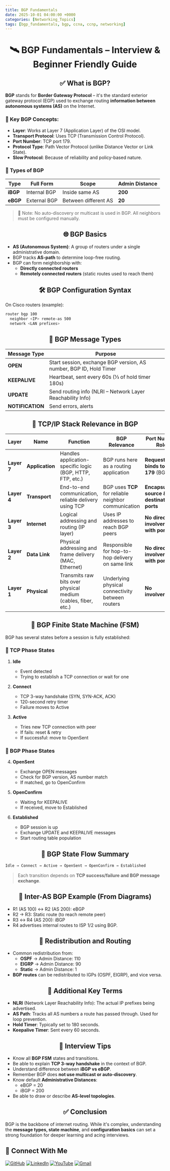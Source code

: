 ```yaml
---
title: BGP Fundamentals
date: 2025-10-01 04:00:00 +0000
categories: [Networking_Topics]
tags: [bgp_fundamentals, bgp, ccna, ccnp, networking]
---
```



<h1 align="center">🛰️ BGP Fundamentals – Interview & Beginner Friendly Guide</h1>


<h2 align="center">✅ What is BGP?</h2>


**BGP** stands for **Border Gateway Protocol** – it's the standard exterior gateway protocol (EGP) used to exchange routing **information between autonomous systems (AS)** on the Internet.


<h3>🧠 Key BGP Concepts:</h3>


-   **Layer**: Works at Layer 7 (Application Layer) of the OSI model.
-   **Transport Protocol**: Uses TCP (Transmission Control Protocol).
-   **Port Number**: TCP port 179.
-   **Protocol Type**: Path Vector Protocol (unlike Distance Vector or Link State).
-   **Slow Protocol**: Because of reliability and policy-based nature.


<h3>🔁 Types of BGP</h3>


| Type     | Full Form    | Scope                | Admin Distance |
| -------- | ------------ | -------------------- | -------------- |
| **iBGP** | Internal BGP | Inside same AS       | **200**        |
| **eBGP** | External BGP | Between different AS | **20**         |


>   📌 Note: No auto-discovery or multicast is used in BGP. All neighbors must be configured manually.


<h2 align="center">🌐 BGP Basics</h2>


-   **AS (Autonomous System)**: A group of routers under a single administrative domain.
-   BGP tracks **AS-path** to determine loop-free routing.
-   BGP can form neighborship with:
    -   **Directly connected routers**
    -   **Remotely connected routers** (static routes used to reach them)


<h2 align="center">🛠️ BGP Configuration Syntax</h2>


On Cisco routers (example):

```bash
router bgp 100
  neighbor <IP> remote-as 500
  network <LAN prefixes>
```


<h2 align="center">🔄 BGP Message Types</h2>


| Message Type     | Purpose                                                            |
| ---------------- | ------------------------------------------------------------------ |
| **OPEN**         | Start session, exchange BGP version, AS number, BGP ID, Hold Timer |
| **KEEPALIVE**    | Heartbeat, sent every 60s (⅓ of hold timer 180s)                   |
| **UPDATE**       | Send routing info (NLRI – Network Layer Reachability Info)         |
| **NOTIFICATION** | Send errors, alerts                                                |


<h2 align="center">🧱 TCP/IP Stack Relevance in BGP</h2>


| **Layer**   | **Name**        | **Function**                                                  | **BGP Relevance**                                    | **Port Number Role**                        |
| ----------- | --------------- | ------------------------------------------------------------- | ---------------------------------------------------- | ------------------------------------------- |
| **Layer 7** | **Application** | Handles application-specific logic (BGP, HTTP, FTP, etc.)     | BGP runs here as a routing application               | **Requests or binds to port 179** (BGP)     |
| **Layer 4** | **Transport**   | End-to-end communication, reliable delivery using TCP         | BGP uses **TCP** for reliable neighbor communication | **Encapsulates source & destination ports** |
| **Layer 3** | **Internet**    | Logical addressing and routing (IP layer)                     | Uses IP addresses to reach BGP peers                 | **No direct involvement with ports**        |
| **Layer 2** | **Data Link**   | Physical addressing and frame delivery (MAC, Ethernet)        | Responsible for hop-to-hop delivery on same link     | **No direct involvement with ports**        |
| **Layer 1** | **Physical**    | Transmits raw bits over physical medium (cables, fiber, etc.) | Underlying physical connectivity between routers     | **No involvement**                          |



<h2 align="center">🔄 BGP Finite State Machine (FSM)</h2>


BGP has several states before a session is fully established:

<h3>🔹 TCP Phase States</h3>

1.  **Idle**
    -   Event detected
    -   Trying to establish a TCP connection or wait for one

2.  **Connect**
    -   TCP 3-way handshake (SYN, SYN-ACK, ACK)
    -   120-second retry timer
    -   Failure moves to Active

3.  **Active**
    -   Tries new TCP connection with peer
    -   If fails: reset & retry
    -   If successful: move to OpenSent

<h3>🔹 BGP Phase States</h3>


4.  **OpenSent**
    -   Exchange OPEN messages
    -   Check for BGP version, AS number match
    -   If matched, go to OpenConfirm

5.  **OpenConfirm**
    -   Waiting for KEEPALIVE
    -   If received, move to Established

6.  **Established**
    -   BGP session is up
    -   Exchange UPDATE and KEEPALIVE messages
    -   Start routing table population


<h2 align="center">🔁 BGP State Flow Summary</h2>


```bash
Idle → Connect → Active → OpenSent → OpenConfirm → Established
```

>   Each transition depends on **TCP success/failure and BGP message exchange**.


<h2 align="center">🧩 Inter-AS BGP Example (From Diagrams)</h2>

-   R1 (AS 100) ↔ R2 (AS 200): eBGP
-   R2 → R3: Static route (to reach remote peer)
-   R3 ↔ R4 (AS 200): iBGP
-   R4 advertises internal routes to ISP 1/2 using BGP.


<h2 align="center">🔗 Redistribution and Routing</h2>


-   Common redistribution from:
    -   **OSPF** → Admin Distance: 110
    -   **EIGRP** → Admin Distance: 90
    -   **Static** → Admin Distance: 1
-   **BGP routes** can be redistributed to IGPs (OSPF, EIGRP), and vice versa.


<h2 align="center">🧠 Additional Key Terms</h2>


-   **NLRI** (Network Layer Reachability Info): The actual IP prefixes being advertised.
-   **AS Path**: Tracks all AS numbers a route has passed through. Used for loop prevention.
-   **Hold Timer**: Typically set to 180 seconds.
-   **Keepalive Timer**: Sent every 60 seconds.


<h2 align="center">📌 Interview Tips</h2>


-   Know all **BGP FSM** states and transitions.
-   Be able to explain **TCP 3-way handshake** in the context of BGP.
-   Understand difference between **iBGP vs eBGP**.
-   Remember BGP does **not use multicast or auto-discovery**.
-   Know default **Administrative Distances**:
    -   eBGP = 20
    -   iBGP = 200
-   Be able to draw or describe **AS-level topologies**.


<h2 align="center">✅ Conclusion</h2>


BGP is the backbone of internet routing. While it's complex, understanding the **message types, state machine**, and **configuration basics** can set a strong foundation for deeper learning and acing interviews.




## 🙌 Connect With Me

[![GitHub](https://img.shields.io/badge/GitHub-Profile-black?style=for-the-badge&logo=github)](https://github.com/Ntwork-Beginner)
[![LinkedIn](https://img.shields.io/badge/LinkedIn-Connect-blue?style=for-the-badge&logo=linkedin)](https://www.linkedin.com/in/ntworkbeginner/)
[![YouTube](https://img.shields.io/badge/YouTube-Subscribe-red?style=for-the-badge&logo=youtube)](https://www.youtube.com/@Ntwork_Beginner)
[![Gmail](https://img.shields.io/badge/Gmail-Mail-red?style=for-the-badge&logo=gmail)](mailto:your.bittudhillon011@gmail.com)

